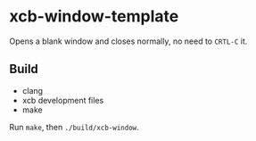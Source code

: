 # xcb-window-template
Opens a blank window and closes normally, no need to `CRTL-C` it.

## Build
 * clang
 * xcb development files
 * make

Run `make`, then `./build/xcb-window`.
